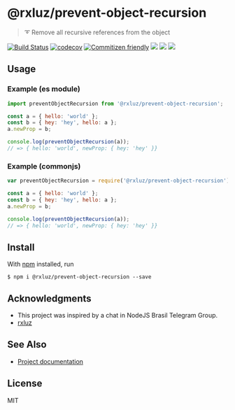 # @rxluz/prevent-object-recursion

> ➰ Remove all recursive references from the object

[![Build Status](https://travis-ci.org/rxluz/prevent-object-recursion.svg?branch=master)](https://travis-ci.org/rxluz/prevent-object-recursion)
[![codecov](https://codecov.io/gh/rxluz/prevent-object-recursion/branch/master/graph/badge.svg)](https://codecov.io/gh/rxluz/prevent-object-recursion)
[![Commitizen friendly](https://img.shields.io/badge/commitizen-friendly-brightgreen.svg)](http://commitizen.github.io/cz-cli/)
![](https://img.shields.io/bundlephobia/min/@rxluz/prevent-object-recursion.svg?style=flat)
![](https://img.shields.io/npm/v/@rxluz/prevent-object-recursion.svg?style=flat)
![](https://img.shields.io/npm/l/@rxluz/prevent-object-recursion.svg?style=flat)

## Usage

### Example (es module)

```js
import preventObjectRecursion from '@rxluz/prevent-object-recursion';

const a = { hello: 'world' };
const b = { hey: 'hey', hello: a };
a.newProp = b;

console.log(preventObjectRecursion(a));
// => { hello: 'world', newProp: { hey: 'hey' }}
```

### Example (commonjs)

```js
var preventObjectRecursion = require('@rxluz/prevent-object-recursion');

const a = { hello: 'world' };
const b = { hey: 'hey', hello: a };
a.newProp = b;

console.log(preventObjectRecursion(a));
// => { hello: 'world', newProp: { hey: 'hey' }}
```

## Install

With [npm](https://npmjs.org/) installed, run

```
$ npm i @rxluz/prevent-object-recursion --save
```

## Acknowledgments

- This project was inspired by a chat in NodeJS Brasil Telegram Group.
- [rxluz](https://github.com/rxluz)

## See Also

- [Project documentation](https://rxluz.github.io/prevent-object-recursion/)

## License

MIT
